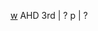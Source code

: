 [w]((https://en.wiktionary.org/wiki/Reconstruction:Proto-Indo-European/b%CA%B0ud%CA%B0m%E1%B8%97n#Proto-Indo-European))
AHD 3rd | ?
p | ?